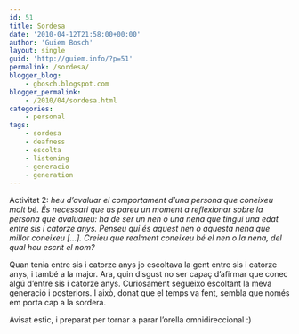 ```yaml
---
id: 51
title: Sordesa
date: '2010-04-12T21:58:00+00:00'
author: 'Guiem Bosch'
layout: single
guid: 'http://guiem.info/?p=51'
permalink: /sordesa/
blogger_blog:
    - gbosch.blogspot.com
blogger_permalink:
    - /2010/04/sordesa.html
categories:
    - personal
tags:
    - sordesa
    - deafness
    - escolta
    - listening
    - generacio
    - generation
---
```


Activitat 2: *heu d’avaluar el comportament d’una persona que coneixeu molt bé. És necessari que us pareu un moment a reflexionar sobre la persona que avaluareu: ha de ser un nen o una nena que tingui una edat entre sis i catorze anys. Penseu qui és aquest nen o aquesta nena que millor coneixeu \[…\]. Creieu que realment coneixeu bé el nen o la nena, del qual heu escrit el nom?*

Quan tenia entre sis i catorze anys jo escoltava la gent entre sis i catorze anys, i també a la major. Ara, quin disgust no ser capaç d’afirmar que conec algú d’entre sis i catorze anys. Curiosament segueixo escoltant la meva generació i posteriors. I això, donat que el temps va fent, sembla que només em porta cap a la sordera.

Avisat estic, i preparat per tornar a parar l’orella omnidireccional :)
